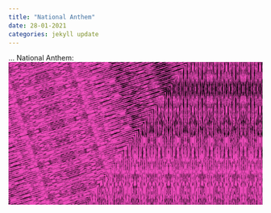 ```yaml
---
title: "National Anthem"
date: 28-01-2021
categories: jekyll update
---
```

... National Anthem:
![2021](/img/hey.png)
